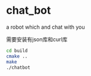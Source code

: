 # chat_bot	
a robot which and chat with you 	

需要安装有json库和curl库	
```sh
cd build	
cmake ..	
make 	
./chatbot	
```
